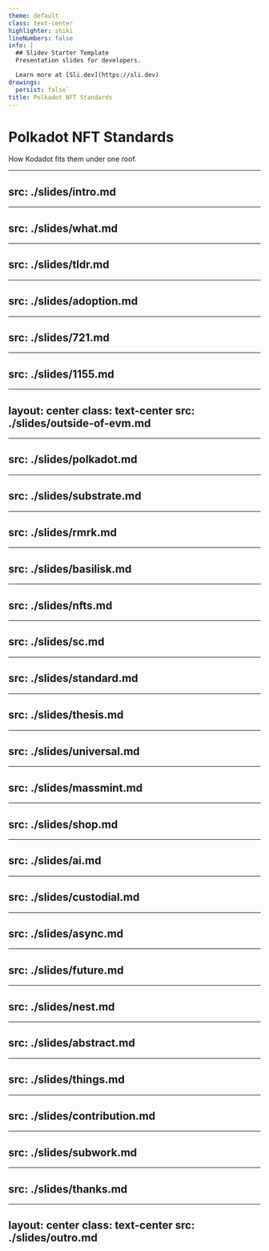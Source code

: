```yaml
---
theme: default
class: text-center
highlighter: shiki
lineNumbers: false
info: |
  ## Slidev Starter Template
  Presentation slides for developers.

  Learn more at [Sli.dev](https://sli.dev)
drawings:
  persist: false`
title: Polkadot NFT Standards
---
```


# Polkadot NFT Standards


How Kodadot fits them under one roof.
<!-- using Uniquery, Deno and Fresh -->


---
src: ./slides/intro.md
---

---
src: ./slides/what.md
---

---
src: ./slides/tldr.md
---

---
src: ./slides/adoption.md
---

---
src: ./slides/721.md
---

---
src: ./slides/1155.md
---

---
layout: center
class: text-center
src: ./slides/outside-of-evm.md
---

---
src: ./slides/polkadot.md
---

---
src: ./slides/substrate.md
---

---
src: ./slides/rmrk.md
---

---
src: ./slides/basilisk.md
---

---
src: ./slides/nfts.md
---

---
src: ./slides/sc.md
---

---
src: ./slides/standard.md
---

---
src: ./slides/thesis.md
---

---
src: ./slides/universal.md
---

---
src: ./slides/massmint.md
---

---
src: ./slides/shop.md
---

---
src: ./slides/ai.md
---

---
src: ./slides/custodial.md
---

---
src: ./slides/async.md
---

---
src: ./slides/future.md
---

---
src: ./slides/nest.md
---

---
src: ./slides/abstract.md
---

---
src: ./slides/things.md
---

---
src: ./slides/contribution.md
---

---
src: ./slides/subwork.md
---

---
src: ./slides/thanks.md
---

---
layout: center
class: text-center
src: ./slides/outro.md
---
